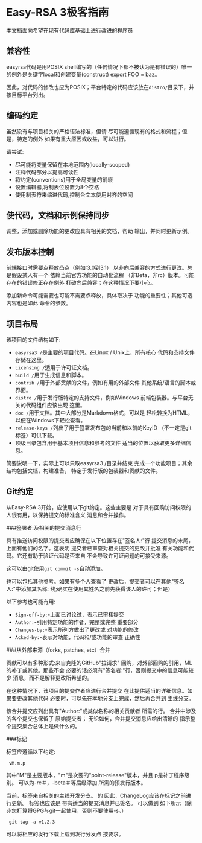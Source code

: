 Easy-RSA 3极客指南
===

本文档面向希望在现有代码库基础上进行改进的程序员

兼容性
---

easyrsa代码是用POSIX shell编写的（任何情况下都不被认为是有错误的）唯一的例外是关键字local和创建变量(construct) export FOO = baz。

因此，对代码的修改也应为POSIX；平台特定的代码应该放在`distro/`目录下，并按目标平台列出。

编码约定
---

虽然没有与项目相关的严格语法标准，但请
尽可能遵循现有的格式和流程；但是，特定的例外
如果有重大原因或收益，可以进行。

请尝试:

  * 尽可能将变量保留在本地范围内(locally-scoped)
  * 注释代码部分以提高可读性
  * 将约定(conventions)用于全局变量的前缀
  * 设置编辑器,将制表位设置为8个空格
  * 使用制表符来缩进代码,控制台文本使用对齐的空间

使代码，文档和示例保持同步
---

调整，添加或删除功能的更改应具有相关的文档，帮助
输出，并同时更新示例。

发布版本控制
---

前端接口时需要点释放凸点（例如:3.0到3.1）
以非向后兼容的方式进行更改。总是假设某人有一个
依赖当前官方功能的自动化流程
（非Beta，非rc）版本。可能存在的错误修正存在例外
打破向后兼容；在这种情况下要小心。

添加新命令可能需要也可能不需要点释放，具体取决于
功能的重要性；其他可选内容也是如此
命令的参数。

项目布局
---

该项目的文件结构如下:

  * `easyrsa3 /`是主要的项目代码。在Linux / Unix上，所有核心
    代码和支持文件存储在这里。
  * `Licensing /`适用于许可证文档。
  * `build /`用于生成信息和脚本。
  * `contrib /`用于外部贡献的文件，例如有用的外部文件
    其他系统/语言的脚本或界面。
  * `distro /`用于发行版特定的支持文件，例如Windows
    前端包装器。与平台无关的代码组件应该出现
    这里。
  * `doc /`用于文档。其中大部分是Markdown格式，可以是
    轻松转换为HTML，以便在Windows下轻松查看。
  * `release-keys /`列出了用于签署发布包的当前和以前的KeyID
    （不一定是git标签）可供下载。
  * 顶级目录包含用于基本项目信息和参考的文件
    适当的位置以获取更多详细信息。

简要说明一下，实际上可以只取easyrsa3 /目录并结束
完成一个功能项目；其余结构包括文档，构建准备，
特定于发行版的包装器和贡献的文件。

Git约定
---

从Easy-RSA 3开始，应使用以下git约定。这些主要是
对于具有回购访问权限的人很有用，以保持提交的标准含义
消息和合并操作。

###签署者:及相关的提交消息行

  具有推送访问权限的提交者应确保在以下位置存在"签名人:"行
  提交消息的末尾，上面有他们的名字。这表明
  提交者已审查对相关提交的更改并批准
  有关功能和代码。它还有助于验证代码是否来自
  不会导致许可证问题的可接受来源。

  这可以由git使用`git commit -s`自动添加。

  也可以包括其他参考。如果有多个人查看了
  更改后，提交者可以在其他"签名人:"中添加其名称:
  线;确实在使用其姓名之前先获得该人的许可；但是）

  以下参考也可能有用:

  * `Sign-off-by:`-上面已讨论过，表示已审核提交
  * `Author:`-引用特定功能的作者，完整或完整
    重要部分
  * `Changes-by:`-表示所列方做出了更改或
    对功能的修改
  * `Acked-by:`-表示对功能，代码和/或功能的审查
    正确性

###从外部来源（forks, patches, etc）合并

  贡献可以有多种形式:来自克隆的GitHub"拉请求"
  回购，对外部回购的引用，ML的补丁或其他。那些不会
  必要的话必须有"签名者:"行，否则提交中的信息可能较少
  消息，而不是解释更改所希望的。

  在这种情况下，该项目的提交作者应进行合并提交
  在此提供适当的详细信息。如果要更改其他代码
  必要时，可以先在本地分支上完成，然后再合并到
  主线分支。

该合并提交应列出具有"Author:"或类似名称的相关贡献者
   所需的行。 合并中涉及的各个提交也保留了
   原始提交者； 无论如何，合并提交消息应给出清晰的
   指示整个提交集合总体上是做什么的。

###标记

   标签应遵循以下约定:

     vM.m.p

   其中"M"是主要版本，"m"是次要的"point-release"版本，并且
   p是补丁程序级别。 可以为-rc＃，-beta＃等后缀添加
   所需的预发行版本。

   当前，标签来自相关的主线开发分支。 的
   因此，ChangeLog应该在标记之前进行更新。 标签也应该是
   带有适当的提交消息并已签名。 可以做到
   如下所示（除非您打算将GPG与git一起使用，否则不要使用-s。）

     git tag -a v1.2.3

   可以将相应的发行下载上载到发行分发点
   按要求。
